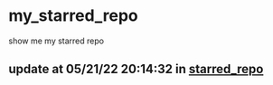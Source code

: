 # my_starred_repo
show me my starred repo

update at 05/21/22 20:14:32 in [starred_repo](./index.html)
---

